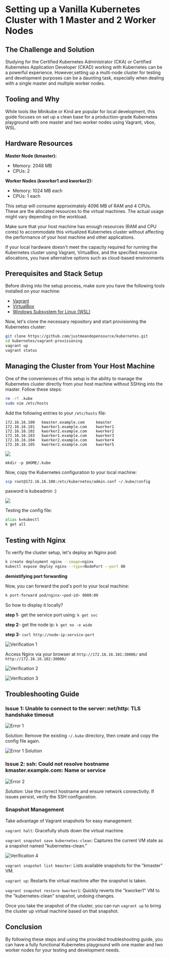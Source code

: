 # Setting up a Vanilla Kubernetes Cluster with 1 Master and 2 Worker Nodes

## The Challenge and Solution

Studying for the Certified Kubernetes Administrator (CKA) or Certified Kubernetes Application Developer (CKAD) working with Kubernetes can be a powerful experience. However,setting up a multi-node cluster for testing and development purposes can be a daunting task, especially when dealing with a single master and multiple worker nodes. 



## Tooling and Why

While tools like Minikube or Kind are popular for local development, this guide focuses on set up a clean base for a production-grade Kubernetes playground with one master and two worker nodes using Vagrant, vbox, WSL.

## Hardware Resources

**Master Node (kmaster):**

* Memory: 2048 MB
* CPUs: 2

**Worker Nodes (kworker1 and kworker2):**

* Memory: 1024 MB each
* CPUs: 1 each

This setup will consume approximately 4096 MB of RAM and 4 CPUs. These are the allocated resources to the virtual machines. The actual usage might vary depending on the workload.

Make sure that your host machine has enough resources (RAM and CPU cores) to accommodate this virtualized Kubernetes cluster without affecting the performance of your host machine and other applications. 


If your local hardware doesn't meet the capacity required for running the Kubernetes cluster using Vagrant, VirtualBox, and the specified resource allocations, you have alternative options such as cloud-based environments

## Prerequisites and Stack Setup

Before diving into the setup process, make sure you have the following tools installed on your machine:

- [Vagrant](assets/https://www.vagrantup.com/)
- [VirtualBox](assets/https://www.virtualbox.org/)
- [Windows Subsystem for Linux (WSL)](assets/https://docs.microsoft.com/en-us/windows/wsl/)

Now, let's clone the necessary repository and start provisioning the Kubernetes cluster:

```bash
git clone https://github.com/justmeandopensource/kubernetes.git
cd kubernetes/vagrant-provisioning
vagrant up
vagrant status
```

## Managing the Cluster from Your Host Machine

One of the conveniences of this setup is the ability to manage the Kubernetes cluster directly from your host machine without SSHing into the master. Follow these steps:

```bash
rm -rf .kube
sudo vim /etc/hosts
```

Add the following entries to your `/etc/hosts` file:

```plaintext
172.16.16.100   kmaster.example.com     kmaster
172.16.16.101   kworker1.example.com    kworker1        
172.16.16.102   kworker2.example.com    kworker2
172.16.16.103   kworker1.example.com    kworker3       
172.16.16.104   kworker2.example.com    kworker4
172.16.16.105   kworker2.example.com    kworker5 
```

![](20231208110726.png)


```
mkdir -p $HOME/.kube
```

Now, copy the Kubernetes configuration to your local machine:

```bash
scp root@172.16.16.100:/etc/kubernetes/admin.conf ~/.kube/config
```
pasword is kubeadmin :)

![](20231208110903.png)


Testing the config file: 

```bash
alias k=kubectl
k get all
```

## Testing with Nginx

To verify the cluster setup, let's deploy an Nginx pod:

```bash
k create deployment nginx --image=nginx
kubectl expose deploy nginx --type=NodePort --port 80
```

**demistifying port forwarding**

Now, you can forward the pod's port to your local machine:

```bash
k port-forward pod/nginx-<pod-id> 8080:80
```
So how to display it locally?

**step 1**- get the service port using: `k get svc`

**step 2**- get the node ip: `k get no -o wide`

**step 3**- `curl http://node-ip:service-port`

![Verification 1](assets/20231121020838.png)

Access Nginx via your browser at `http://172.16.16.101:30006/` and `http://172.16.16.102:30006/`

![Verification 2](assets/20231121020713.png)

![Verification 3](assets/20231121020755.png)



## Troubleshooting Guide

### Issue 1: Unable to connect to the server: net/http: TLS handshake timeout

![Error 1](assets/20231121020217.png)

Solution: Remove the existing `~/.kube` directory, then create and copy the config file again.

![Error 1 Solution](assets/20231121020427.png)

### Issue 2: ssh: Could not resolve hostname kmaster.example.com: Name or service

![Error 2](assets/20231121021050.png)

*Solution*: Use the correct hostname and ensure network connectivity. If issues persist, verify the SSH configuration.




### Snapshot Management

Take advantage of Vagrant snapshots for easy management:


`vagrant halt`: Gracefully shuts down the virtual machine.

`vagrant snapshot save kubernetes-clean`: Captures the current VM state as a snapshot named "kubernetes-clean."

![Verification 4](assets/20231121021217.png)

`vagrant snapshot list kmaster`: Lists available snapshots for the "kmaster" VM.

`vagrant up`: Restarts the virtual machine after the snapshot is taken.

`vagrant snapshot restore kworker1`: Quickly reverts the "kworker1" VM to the "kubernetes-clean" snapshot, undoing changes.

Once you take the snapshot of the cluster, you can run `vagrant up` to bring the cluster up virtual machine based on that snapshot.


## Conclusion

By following these steps and using the provided troubleshooting guide, you can have a fully functional Kubernetes playground with one master and two worker nodes for your testing and development needs.



